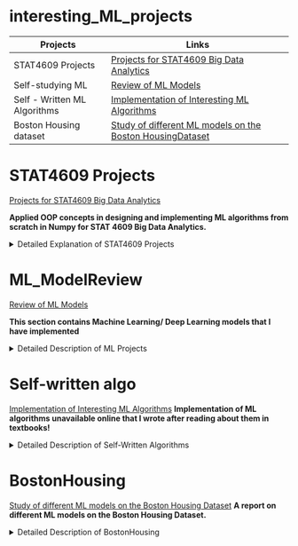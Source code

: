 # interesting_ML_projects
| Projects| Links |
| ------ | ------ |
| STAT4609 Projects |[Projects for STAT4609 Big Data Analytics](STAT4609_Projects) |
| Self-studying ML | [Review of ML Models](ML_ModelReview) |
| Self - Written ML Algorithms | [Implementation of Interesting ML Algorithms](self_written_algo) |
|Boston Housing dataset|[Study of different ML models on the Boston HousingDataset](BostonHousing)|

# **STAT4609 Projects**
[Projects for STAT4609 Big Data Analytics](STAT4609_Projects)

**Applied OOP concepts in designing and implementing ML algorithms from scratch in Numpy for STAT 4609 Big Data Analytics.**

<details>
  <summary>Detailed Explanation of STAT4609 Projects</summary>

# 1. HW1
[STAT4609_Projects_HW1](STAT4609_Projects/hw1_v2.ipynb)

- Implementation of **linear regression** from scratch using **Numpy**
- Implementation of **ridge regression** and **cross validation** for hyperparameter tuning for regularization hyperparameter

# 2. HW2
[STAT4609_Projects_HW2](STAT4609_Projects/hw2_v5.ipynb)

- Implementation of **logistic regression** and **Naive Bayes classifier** from scratch in **Numpy**

# 3. HW3
[STAT4609_Projects_HW3](STAT4609_Projects/hw3_v5.ipynb)

- Implemented **decision tree** from scratch in Numpy and fitted on iris dataset
- Extended algorithm to run **random forest** on iris dataset

# 4. HW4 
[STAT4609_Projects_HW4_GibbsSampler](STAT4609_Projects/hw4_v7.ipynb)

[STAT4609_Projects_HW4_ExpectationMaximization](STAT4609_Projects/hw4_v5_final.ipynb)

- Implemented **K-Nearest Neighbours (KNN)** model on synthetic dataset from scratch
- 1. Implemented **Gaussian Mixture Model (GMM)** on dataset and fitted it using **Expectation Maximization (EM)** algorithm
- 2. Implemented **Gaussian Mixture Model** on dataset fitted it using **Gibbs Sampler**
- **This project was _extremely difficult_ as EM was prone to blowing up due to bad initialization.**
- The Gibbs Sampler also was unable to converge to a desirable solution and I realized that you needed to perform **"thinning"** on the sampled parameters as the sampled parameters are correlated since it is a special case of **MCMC**.
- I had to simulate much more samples and average the **i\*100 th samples**, where i=1,2,3.. to reduce the correlation between samples and improve my estimate of the parameters. 
- This made me realize that **Monte Carlo simulation** for option pricing is extremely  computationally expensive as its standard deviation reduces by a factor of 10 as you increase the number of iterations by a factor of 100! _(std estimator=std of samples/sqrt(n))_

# HW5 (Final Project)
[STAT4609_Projects_HW5_Belkor](STAT4609_Projects/final_project_v4.ipynb)

- Implemented **Belkor** on the **Movie Lens** dataset to generate recommendations for moviegoers (Belkor was the winning submission of a Neflix Movie Reccomendation Competition)  
- It is difficult to use traditional machine learning algorithms as the data for movie goers are **extremely sparse**. 
- Forget about using NNs as the counts of ratings have a **long right tail** - most movies have little ratings and there is insufficient data to fit a NN model.
- The dataset is also extremely huge, making it difficult to use computationally expensive models as recommendations must be generated ASAP, making neighbourhood-based collaborative filtering a good choice.
</details>

# **ML_ModelReview**
[Review of ML Models](ML_ModelReview)

**This section contains Machine Learning/ Deep Learning models that I have implemented**

<details>
  <summary>Detailed Description of ML Projects</summary>

# 1. Review of Linear Regression
[Review of Linear Regression and its extensions](ML_ModelReview/Linear_model_review.ipynb)

- Review of Linear Regression models and some of its extensions, for example ridge/LASSO/LAR and Forward/Backward Selection 

# 2. Trees vs NN 
[Working File - Comparison of Tree-based Models vs Neural Networks](ML_ModelReview/MLP_v2.ipynb)

**Study of different ML models on the MNIST dataset of handwritten digits**
Although this dataset is not interesting (studies have shown that we can virtually get a near 100% classification rate on MNIST - further info in [Wiki link](https://en.wikipedia.org/wiki/MNIST_database)), this project demonstrates that sometimes the elementary models (**Random Forest** or **Decision Trees**), perform similarly to more flexible models (**NN**) and require **less computational power**.

**CNN** performs better than **MLP** with half the layers and much less computational time, showing that the **CNN** stucture is a superior model to the vanilla **MLP**.

Although **Tree-based** methods show comparable performance, **NN** are still superior to them as we can feed data to **NN** in batches, avoiding memory constraints. As GPUs are used for training models nowadays, **NN** also benefit from parallel computing vs **Tree-based** methods, which are trained sequentially.  

</details>

# **Self-written algo**
[Implementation of Interesting ML Algorithms](self_written_algo)
**Implementation of ML algorithms unavailable online that I wrote after reading about them in textbooks!**

<details>
  <summary>Detailed Description of Self-Written Algorithms</summary>
  
# 1. Successive Orthogonalization
[Implementation of Interesting ML Algorithms](self_written_algo)

</details>

# **BostonHousing**
[Study of different ML models on the Boston Housing Dataset](BostonHousing)
**A report on different ML models on the Boston Housing Dataset.**

<details>
  <summary>Detailed Description of BostonHousing</summary>
  
# 1. Boston Housing
[R code](https://github.com/YHtan1/interesting_ML_projects/blob/main/BostonHousing/Boston_final.R)
[Report](https://github.com/YHtan1/interesting_ML_projects/blob/main/BostonHousing/Boston.pdf)
- This report reviews different commonly used machine learning models like GLM/LR, SVM, tree-based methods like GBM/ Random Forests, etc. 
- This report provides a detailed demonstration on how to fit them correctly on data to extract insight on the dataset reviewed. 
- We will help build intuition on the unique characteristics of each model and how it affects the learning of data. 
</details>


